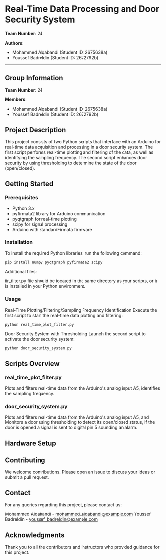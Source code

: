 # Real-Time Data Processing and Door Security System

**Team Number**: 24

**Authors**:
- Mohammed Alqabandi (Student ID: 2675638a)
- Youssef Badreldin (Student ID: 2672792b)

---

## Group Information

**Team Number**: 24

**Members**:
- Mohammed Alqabandi (Student ID: 2675638a)
- Youssef Badreldin (Student ID: 2672792b)

## Project Description

This project consists of two Python scripts that interface with an Arduino for real-time data acquisition and processing in a door security system. The first script performs real-time plotting and filtering of the data, as well as identifying the sampling frequency. The second script enhances door security by using thresholding to determine the state of the door (open/closed).

## Getting Started

### Prerequisites

- Python 3.x
- pyfirmata2 library for Arduino communication
- pyqtgraph for real-time plotting
- scipy for signal processing
- Arduino with standardFirmata firmware

### Installation

To install the required Python libraries, run the following command:

```bash
pip install numpy pyqtgraph pyfirmata2 scipy
```
Additional files:

iir_filter.py file should be located in the same directory as your scripts, or it is installed in your Python environment.

### Usage

Real-Time Plotting/Filtering/Sampling Frequency Identification
Execute the first script to start the real-time data plotting and filtering:

```bash
python real_time_plot_filter.py
```

Door Security System with Thresholding
Launch the second script to activate the door security system:

```bash
python door_security_system.py
```

## Scripts Overview

### real_time_plot_filter.py
Plots and filters real-time data from the Arduino's analog input A5, identifies the sampling frequency.

### door_security_system.py
Plots and filters real-time data from the Arduino's analog input A5, and Monitors a door using thresholding to detect its open/closed status, if the door is opened a signal is sent to digital pin 5 sounding an alarm.


## Hardware Setup


## Contributing
We welcome contributions. Please open an issue to discuss your ideas or submit a pull request.

## Contact
For any queries regarding this project, please contact us:

Mohammed Alqabandi - mohammed_alqabandi@example.com
Youssef Badreldin - youssef_badreldin@example.com


## Acknowledgments
Thank you to all the contributors and instructors who provided guidance for this project.








































